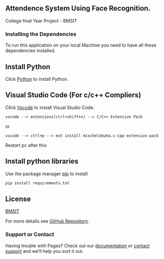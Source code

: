 ## Attendence System Using Face Recognition.

College final Year Project - BMSIT

### Installing the Dependencies

To run this application on your local Machine you need to have all these dependencies installed.


## Install Python

Click [Python](https://www.python.org/downloads/) to install Python.


## Visual Studio Code (For c/c++ Compliers)
Click [Vscode](https://code.visualstudio.com/Download) to install Visual Studio Code.

```
vscode --> extensions(ctrl+shift+x) --> C/C++ Extension Pack 
```
or
```
vscode --> ctrl+p --> ext install mischelebuha.c-cpp-extension-pack
```
Restart pc after this

## Install python libraries
Use the package manager [pip](https://pip.pypa.io/en/stable/) to install

```bash
pip install requirements.txt
```

## License
[BMSIT](https://bmsit.ac.in/)


For more details see [GitHub Repository](https://github.com/Final-year-Project-face-detection/face-recognisation/).


### Support or Contact

Having trouble with Pages? Check out our [documentation](https://docs.github.com/categories/github-pages-basics/) or [contact support](https://support.github.com/contact) and we’ll help you sort it out.
